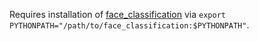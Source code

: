 Requires installation of
[face_classification](https://github.com/ktran9891/face_classification) via
`export PYTHONPATH="/path/to/face_classification:$PYTHONPATH"`.
